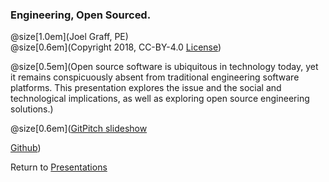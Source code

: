 ### Engineering, Open Sourced.
@size[1.0em](Joel Graff, PE)<br>
@size[0.6em](Copyright 2018, CC-BY-4.0 [License](https://github.com/joelgraff/presentations/license.md))


@size[0.5em](Open source software is ubiquitous in technology today, yet it remains conspicuously absent from traditional engineering software platforms.  This presentation explores the issue and the social and technological implications, as well as exploring open source engineering solutions.)

@size[0.6em]([GitPitch slideshow](https://gitpitch.com/joelgraff/presentations?p=engineering_opensourced/ispe_june_2018/#/)

[Github](https://github.com/joelgraff/presentations/tree/master/engineering_opensourced))


Return to [Presentations](https://gitpitch.com/joelgraff/presentations)